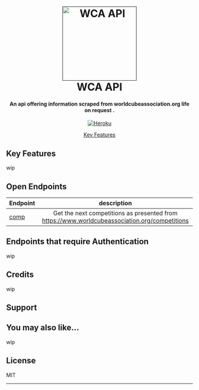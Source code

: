 
<h1 align="center">
  <br>
  <a href=""><img src="https://i.ibb.co/nQgzJ0P/wca-api.png" alt="WCA API" width="200"></a>
  <br>
  WCA API
  <br>
</h1>

<h4 align="center">An api offering information scraped from worldcubeassociation.org life on request <a href="worldcubeassociation.org" target="_blank"></a>.</h4>

<p align="center">
  <a href="[https://badge.fury.io/js/electron-markdownify](https://dashboard.heroku.com/apps)">
    <img src="https://github.com/heroku/favicon/raw/master/favicon.iconset/icon_32x32.png""
         alt="Heroku">
  </a> 
</p>

<p align="center">
  <a href="#key-features">Key Features</a> 
</p>

## Key Features
wip

## Open Endpoints

| Endpoint             | description
| :---------------- | :------: 
| [comp](/V1/competitions.md)    |   Get the next competitions as presented from https://www.worldcubeassociation.org/competitions  


## Endpoints that require Authentication
wip

## Credits
wip

## Support

## You may also like...
wip

## License

MIT

---
